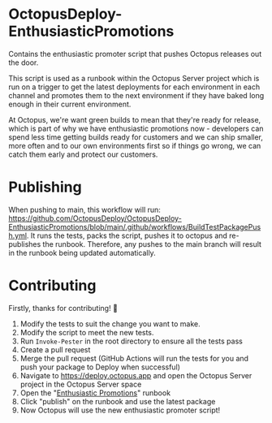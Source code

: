 # OctopusDeploy-EnthusiasticPromotions
Contains the enthusiastic promoter script that pushes Octopus releases out the door.

This script is used as a runbook within the Octopus Server project which is run on a trigger to get the latest deployments for each environment in each channel and promotes them to the next environment if they have baked long enough in their current environment.

At Octopus, we're want green builds to mean that they're ready for release, which is part of why we have enthusiastic promotions now - developers can spend less time getting builds ready for customers and we can ship smaller, more often and to our own environments first so if things go wrong, we can catch them early and protect our customers. 

# Publishing

When pushing to main, this workflow will run: https://github.com/OctopusDeploy/OctopusDeploy-EnthusiasticPromotions/blob/main/.github/workflows/BuildTestPackagePush.yml. It runs the tests, packs the script, pushes it to octopus and re-publishes the runbook. Therefore, any pushes to the main branch will result in the runbook being updated automatically. 

# Contributing
Firstly, thanks for contributing! :tada:

1. Modify the tests to suit the change you want to make.
2. Modify the script to meet the new tests.
3. Run `Invoke-Pester` in the root directory to ensure all the tests pass
4. Create a pull request
5. Merge the pull request (GitHub Actions will run the tests for you and push your package to Deploy when successful)
6. Navigate to https://deploy.octopus.app and open the Octopus Server project in the Octopus Server space
7. Open the "[Enthusiastic Promotions](https://deploy.octopus.app/app#/Spaces-622/projects/octopus-server/operations/runbooks/Runbooks-661/overview)" runbook 
8. Click "publish" on the runbook and use the latest package 
9. Now Octopus will use the new enthusiastic promoter script!
